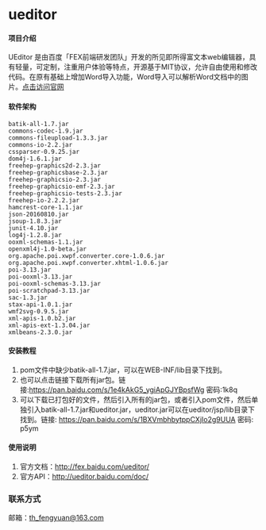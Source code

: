 # ueditor

#### 项目介绍
UEditor 是由百度「FEX前端研发团队」开发的所见即所得富文本web编辑器，具有轻量，可定制，注重用户体验等特点，开源基于MIT协议，允许自由使用和修改代码。在原有基础上增加Word导入功能，Word导入可以解析Word文档中的图片。[点击访问官网](http://ueditor.baidu.com/website/index.html)

#### 软件架构

```
batik-all-1.7.jar
commons-codec-1.9.jar
commons-fileupload-1.3.3.jar
commons-io-2.2.jar
cssparser-0.9.25.jar
dom4j-1.6.1.jar
freehep-graphics2d-2.3.jar
freehep-graphicsbase-2.3.jar
freehep-graphicsio-2.3.jar
freehep-graphicsio-emf-2.3.jar
freehep-graphicsio-tests-2.3.jar
freehep-io-2.2.2.jar
hamcrest-core-1.1.jar
json-20160810.jar
jsoup-1.8.3.jar
junit-4.10.jar
log4j-1.2.8.jar
ooxml-schemas-1.1.jar
openxml4j-1.0-beta.jar
org.apache.poi.xwpf.converter.core-1.0.6.jar
org.apache.poi.xwpf.converter.xhtml-1.0.6.jar
poi-3.13.jar
poi-ooxml-3.13.jar
poi-ooxml-schemas-3.13.jar
poi-scratchpad-3.13.jar
sac-1.3.jar
stax-api-1.0.1.jar
wmf2svg-0.9.5.jar
xml-apis-1.0.b2.jar
xml-apis-ext-1.3.04.jar
xmlbeans-2.3.0.jar
```


#### 安装教程

1. pom文件中缺少batik-all-1.7.jar，可以在WEB-INF/lib目录下找到。
2. 也可以点击链接下载所有jar包。链接:https://pan.baidu.com/s/1e4kAkG5_ygiApGJYBpsfWg 密码:1k8q
3. 可以下载已打包好的文件，然后引入所有的jar包，或者引入pom文件，然后单独引入batik-all-1.7.jar和ueditor.jar，ueditor.jar可以在ueditor/jsp/lib目录下找到。链接: https://pan.baidu.com/s/1BXVmbhbytppCXjIo2g9UUA 密码: p5ym

#### 使用说明

1. 官方文档：http://fex.baidu.com/ueditor/
2. 官方API：http://ueditor.baidu.com/doc/

### 联系方式
邮箱：th_fengyuan@163.com